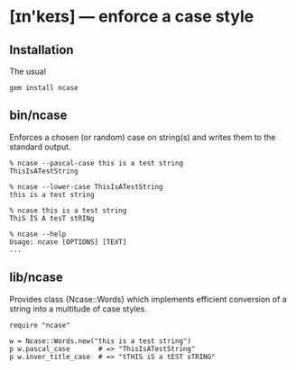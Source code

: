 # [ɪn'keɪs] — enforce a case style

## Installation

The usual

    gem install ncase

## bin/ncase

Enforces a chosen (or random) case on string(s) and writes them to the standard
output.

    % ncase --pascal-case this is a test string
    ThisIsATestString

    % ncase --lower-case ThisIsATestString
    this is a test string

    % ncase this is a test string
    ThiS IS A tesT stRINg

    % ncase --help
    Usage: ncase [OPTIONS] [TEXT]
    ...

## lib/ncase

Provides class {Ncase::Words} which implements efficient conversion of a string
into a multitude of case styles.

    require "ncase"

    w = Ncase::Words.new("this is a test string")
    p w.pascal_case       # => "ThisIsATestString"
    p w.inver_title_case  # => "tTHIS iS a tEST sTRING"
